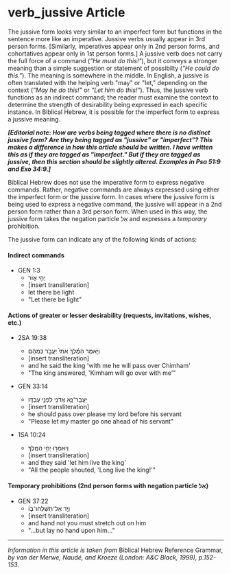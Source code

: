 # verb_jussive Article
The jussive form looks very similar to an imperfect form but functions in the sentence more like an imperative.  Jussive verbs usually appear in 3rd person forms.  [Similarly, imperatives appear only in 2nd person forms, and cohortatives appear only in 1st person forms.]  A jussive verb does not carry the full force of a command (*"He must do this!"*), but it conveys a stronger meaning than a simple suggestion or statement of possibilty (*"He could do this."*).  The meaning is somewhere in the middle.  In English, a jussive is often translated with the helping verb "may" or "let," depending on the context (*"May he do this!"* or *"Let him do this!"*).  Thus, the jussive verb functions as an indirect command; the reader must examine the context to determine the strength of desirability being expressed in each specific instance.  In Biblical Hebrew, it is possible for the imperfect form to express a jussive meaning.

***[Editorial note: How are verbs being tagged where there is no distinct jussive form?  Are they being tagged as "jussive" or "imperfect"?  This makes a difference in how this article should be written.  I have written this as if they are tagged as "imperfect."  But if they are tagged as jussive, then this section should be slightly altered.  Examples in Psa 51:9 and Exo 34:9.]***

Biblical Hebrew does not use the imperative form to express negative commands.  Rather, negative commands are always expressed using either the imperfect form or the jussive form.  In cases where the jussive form is being used to express a negative command, the jussive will appear in a 2nd person form rather than a 3rd person form.  When used in this way, the jussive form takes the negation particle אַל and expresses a *temporary* prohibition.


The jussive form can indicate any of the following kinds of actions:

#### Indirect commands

* GEN 1:3
    *  יְהִ֣י א֑וֹר  
    *  [insert transliteration]
    *  let there be light
    *  "Let there be light"

#### Actions of greater or lesser desirability (requests, invitations, wishes, etc.)

* 2SA 19:38
    * וַיֹּ֣אמֶר הַמֶּ֗לֶךְ אִתִּי֙ יַעֲבֹ֣ר כִּמְהָ֔ם
    * [insert transliteration]
    * and he said the king 'with me he will pass over Chimham'
    * "The king answered, 'Kimham will go over with me'"

* GEN 33:14
    *  יַעֲבָר־נָ֥א אֲדֹנִ֖י לִפְנֵ֣י עַבְדּ֑וֹ  
    *  [insert transliteration]
    *  he should pass over please my lord before his servant
    *  "Please let my master go one ahead of his servant"

* 1SA 10:24
    *  וַיֹּאמְר֖וּ יְחִ֥י הַמֶּֽלֶךְ׃ 
    *  [insert transliteration]
    *  and they said 'let him live the king'
    *  "All the people shouted, 'Long live the king!'"


#### Temporary prohibitions (2nd person forms with negation particle אַל)

* GEN 37:22
    *  וְיָ֖ד אַל־תִּשְׁלְחוּ־ב֑וֹ  
    *  [insert transliteration]
    *  and hand not you must stretch out on him
    *  "...but lay no hand upon him..."


-----

*Information in this article is taken from* Biblical Hebrew Reference Grammar, *by van der Merwe, Naudé, and Kroeze (London: A&C Black, 1999), p.152-153.*